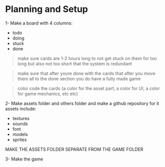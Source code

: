 
# Planning and Setup
1- Make a board with 4 columns:
- todo
- doing
- stuck
- done

> make sure cards are 1-2 hours long to not get stuck on them for too long but also not too short that the system is redundant

 >make sure that after youre done with the cards that after you move them all to the done section you do have a fully made game

> color code the cards (a color for the asset part, a color for UI, a color for game mechanics, etc etc)

2- Make assets folder and others folder and make a github repository for it
 assets include:
 - textures
 - sounds
 - font
 - models
 - sprites

MAKE THE ASSETS FOLDER SEPARATE FROM THE GAME FOLDER

3- Make the game




 